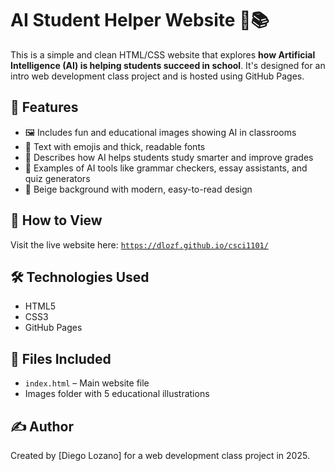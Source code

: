 # AI Student Helper Website 🧠📚

This is a simple and clean HTML/CSS website that explores **how Artificial Intelligence (AI) is helping students succeed in school**. It's designed for an intro web development class project and is hosted using GitHub Pages.

## 🌟 Features

* 🖼️ Includes fun and educational images showing AI in classrooms
* 💬 Text with emojis and thick, readable fonts
* 🧠 Describes how AI helps students study smarter and improve grades
* 🎯 Examples of AI tools like grammar checkers, essay assistants, and quiz generators
* 🎨 Beige background with modern, easy-to-read design

## 🚀 How to View

Visit the live website here:
[`https://dlozf.github.io/csci1101/`](https://dlozf.github.io/Website-1101/)


## 🛠️ Technologies Used

* HTML5
* CSS3
* GitHub Pages

## 📁 Files Included

* `index.html` – Main website file
* Images folder with 5 educational illustrations

## ✍️ Author

Created by \[Diego Lozano] for a web development class project in 2025.
